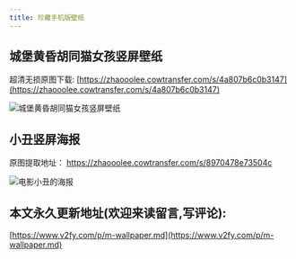 ```yaml
---
title: 珍藏手机版壁纸
---
```


## 城堡黄昏胡同猫女孩竖屏壁纸

超清无损原图下载: [https://zhaooolee.cowtransfer.com/s/4a807b6c0b3147](https://zhaooolee.cowtransfer.com/s/4a807b6c0b3147)

![城堡黄昏胡同猫女孩竖屏壁纸](https://www.v2fy.com/asset/0i/jikemiji/jikemiji-md/m-wallpaper.assets/%E9%BB%84%E6%98%8F%E8%83%A1%E5%90%8C%E7%8C%AB%E5%A5%B3%E5%AD%A9.jpg)





## 小丑竖屏海报

原图提取地址： https://zhaooolee.cowtransfer.com/s/8970478e73504c

![电影小丑的海报](https://www.v2fy.com/asset/0i/jikemiji/jikemiji-md/m-wallpaper.assets/%E7%94%B5%E5%BD%B1%E5%B0%8F%E4%B8%91%E7%9A%84%E6%B5%B7%E6%8A%A5.jpg)
## 本文永久更新地址(欢迎来读留言,写评论):

[https://www.v2fy.com/p/m-wallpaper.md](https://www.v2fy.com/p/m-wallpaper.md)
